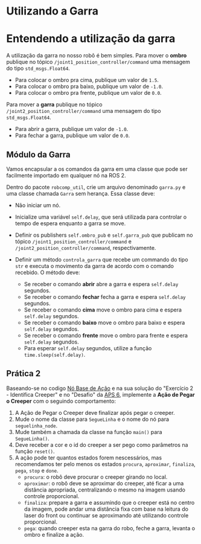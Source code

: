 # Utilizando a Garra

# Entendendo a utilização da garra
A utilização da garra no nosso robô é bem simples. Para mover o **ombro** publique no tópico `/joint1_position_controller/command` uma mensagem do tipo `std_msgs.Float64`.

* Para colocar o ombro pra cima, publique um valor de `1.5`.
* Para colocar o ombro pra baixo, publique um valor de `-1.0`.
* Para colocar o ombro pra frente, publique um valor de `0.0`.

Para mover a **garra** publique no tópico `/joint2_position_controller/command` uma mensagem do tipo `std_msgs.Float64`.

* Para abrir a garra, publique um valor de `-1.0`.
* Para fechar a garra, publique um valor de `0.0`.

## Módulo da Garra

Vamos encapsular a os comandos da garra em uma classe que pode ser facilmente importado em qualquer nó na ROS 2.

Dentro do pacote `robcomp_util`, crie um arquivo denominado `garra.py` e uma classe chamada `Garra` sem herança. Essa classe deve:

* Não iniciar um nó.

* Inicialize uma variável `self.delay`, que será utilizada para controlar o tempo de espera enquanto a garra se move.

* Definir os publishers `self.ombro_pub` e `self.garra_pub` que publicam no tópico `/joint1_position_controller/command` e `/joint2_position_controller/command`, respectivamente.

* Definir um método `controla_garra` que recebe um commando do tipo `str` e executa o movimento da garra de acordo com o comando recebido. O método deve:

    * Se receber o comando **abrir** abre a garra e espera `self.delay` segundos.
    * Se receber o comando **fechar** fecha a garra e espera `self.delay` segundos.
    * Se receber o comando **cima** move o ombro para cima e espera `self.delay` segundos.
    * Se receber o comando **baixo** move o ombro para baixo e espera `self.delay` segundos.
    * Se receber o comando **frente** move o ombro para frente e espera `self.delay` segundos.
    * Para esperar `self.delay` segundos, utilize a função `time.sleep(self.delay)`.

## Prática 2
Baseando-se no codigo [Nó Base de Ação](https://insper.github.io/robotica-computacional/modulos/03-laser-e-robo/util/base_action.py) e na sua solução do "Exercício 2 - Identifica Creeper" e no "Desafio" da [APS 6](https://insper.github.io/robotica-computacional/modulos/06-visao-p3/aps/enunciado/), implemente a **Ação de Pegar o Creeper** com o seguindo comportamento:

1. A Ação de Pegar o Creeper deve finalizar após pegar o creeper.
2. Mude o nome da classe para `SegueLinha` e o nome do nó para `seguelinha_node`.
3. Mude também a chamada da classe na função `main()` para `SegueLinha()`.
4. Deve receber a cor e o id do creeper a ser pego como parâmetros na função `reset()`. 
3. A ação pode ter quantos estados forem nescessários, mas recomendamos ter pelo menos os estados `procura`, `aproximar`, `finaliza`, `pega`, `stop` e `done`.
    * `procura`: o robô deve procurar o creeper girando no local.
    * `aproximar`: o robô deve se aproximar do creeper, até ficar a uma distância apropriada, centralizando o mesmo na imagem usando controle proporcional.
    * `finaliza`: prepare a garra e assumindo que o creeper está no centro da imagem, pode andar uma distância fixa com base na leitura do laser do front ou continuar se aproximando até utilizando controle proporcional.
    * `pega`: quando creeper esta na garra do robo, feche a garra, levanta o ombro e finalize a ação.
